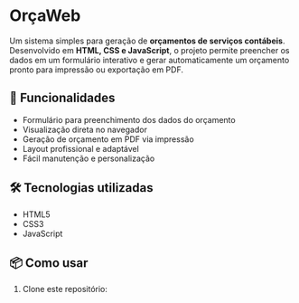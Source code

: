 # OrçaWeb 

Um sistema simples para geração de **orçamentos de serviços contábeis**.  
Desenvolvido em **HTML, CSS e JavaScript**, o projeto permite preencher os dados em um formulário interativo e gerar automaticamente um orçamento pronto para impressão ou exportação em PDF.

## 🚀 Funcionalidades
- Formulário para preenchimento dos dados do orçamento
- Visualização direta no navegador
- Geração de orçamento em PDF via impressão
- Layout profissional e adaptável
- Fácil manutenção e personalização

## 🛠️ Tecnologias utilizadas
- HTML5
- CSS3
- JavaScript

## 📦 Como usar
1. Clone este repositório:
   ```bash

